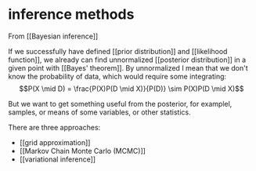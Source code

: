 # inference methods
From [[Bayesian inference]]

If we successfully have defined [[prior distribution]] and [[likelihood function]], we already can find unnormalized [[posterior distribution]] in a given point with [[Bayes' theorem]]. By unnormalized I mean that we don't know the probability of data, which would require some integrating:
$$P(X \mid D) =
\frac{P(X)P(D \mid X)}{P(D)} \sim
P(X)P(D \mid X)$$

But we want to get something useful from the posterior, for examplel, samples, or means of some variables, or other statistics.

There are three approaches:
- [[grid approximation]]
- [[Markov Chain Monte Carlo (MCMC)]]
- [[variational inference]]